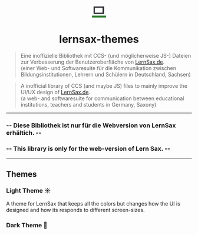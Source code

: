 <p align="center">
<img src="./lernsax_icon/lernsax_favicon_cut.bmp" height="30" />
</p>
<h1 align="center">lernsax-themes</h1>

>Eine inoffizielle Bibliothek mit CCS- (und möglicherweise JS-) Dateien zur Verbesserung der Benutzeroberfläche von [LernSax.de](https://lernsax.de).  
>(einer Web- und Softwaresuite für die Kommunikation zwischen Bildungsinstitutionen, Lehrern und Schülern in Deutschland, Sachsen)

>A inofficial library of CCS (and maybe JS) files to mainly improve the UI/UX design of [LernSax.de](https://lernsax.de).  
>(a web- and softwaresuite for communication between educational institutions, teachers and students in Germany, Saxony)

----

###  -- **Diese Bibliothek ist nur für die Webversion von LernSax erhältich.** --   
###  -- **This library is only for the web-version of Lern Sax.** --

----

## Themes


### Light Theme :sunny:

A theme for LernSax that keeps all the colors but changes how the UI is designed and how its responds to different screen-sizes.

### Dark Theme :crescent_moon:



[//]: # (Media Links:)


[LernSaxIcon]: ./lernsax_icon/lernsax_favicon_cut.bmp